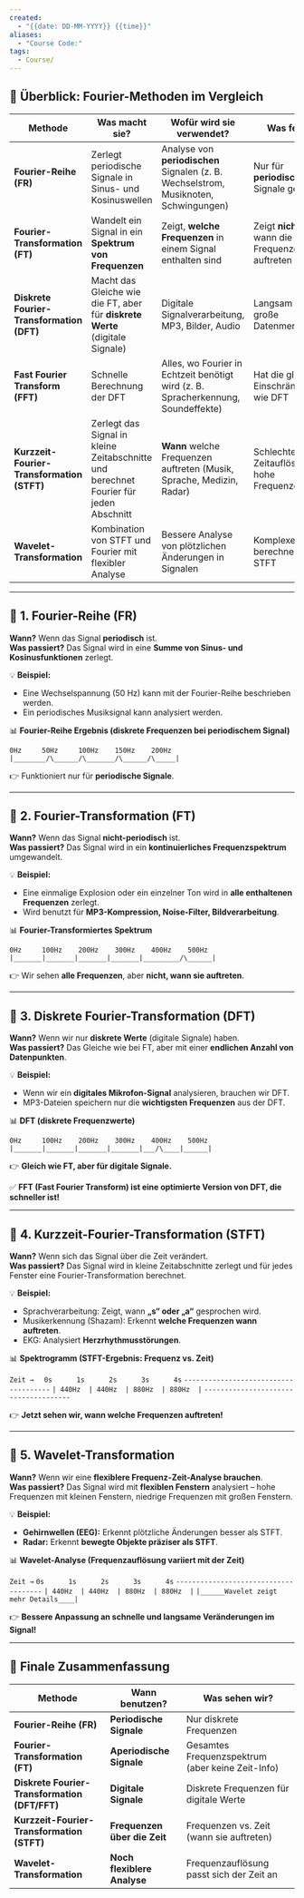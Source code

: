 ```yaml
---
created:
  - "{{date: DD-MM-YYYY}} {{time}}"
aliases:
  - "Course Code:"
tags:
  - Course/
---
```

## **📌 Überblick: Fourier-Methoden im Vergleich**

|**Methode**|**Was macht sie?**|**Wofür wird sie verwendet?**|**Was fehlt?**|
|---|---|---|---|
|**Fourier-Reihe (FR)**|Zerlegt periodische Signale in Sinus- und Kosinuswellen|Analyse von **periodischen** Signalen (z. B. Wechselstrom, Musiknoten, Schwingungen)|Nur für **periodische** Signale geeignet|
|**Fourier-Transformation (FT)**|Wandelt ein Signal in ein **Spektrum von Frequenzen**|Zeigt, **welche Frequenzen** in einem Signal enthalten sind|Zeigt **nicht**, wann die Frequenzen auftreten|
|**Diskrete Fourier-Transformation (DFT)**|Macht das Gleiche wie die FT, aber für **diskrete Werte** (digitale Signale)|Digitale Signalverarbeitung, MP3, Bilder, Audio|Langsam für große Datenmengen|
|**Fast Fourier Transform (FFT)**|Schnelle Berechnung der DFT|Alles, wo Fourier in Echtzeit benötigt wird (z. B. Spracherkennung, Soundeffekte)|Hat die gleichen Einschränkungen wie DFT|
|**Kurzzeit-Fourier-Transformation (STFT)**|Zerlegt das Signal in kleine Zeitabschnitte und berechnet Fourier für jeden Abschnitt|**Wann** welche Frequenzen auftreten (Musik, Sprache, Medizin, Radar)|Schlechte Zeitauflösung für hohe Frequenzen|
|**Wavelet-Transformation**|Kombination von STFT und Fourier mit flexibler Analyse|Bessere Analyse von plötzlichen Änderungen in Signalen|Komplexer zu berechnen als STFT|

---

## **🔹 1. Fourier-Reihe (FR)**

**Wann?** Wenn das Signal **periodisch** ist.  
**Was passiert?** Das Signal wird in eine **Summe von Sinus- und Kosinusfunktionen** zerlegt.

💡 **Beispiel:**

- Eine Wechselspannung (50 Hz) kann mit der Fourier-Reihe beschrieben werden.
- Ein periodisches Musiksignal kann analysiert werden.

📊 **Fourier-Reihe Ergebnis (diskrete Frequenzen bei periodischem Signal)**


`0Hz     50Hz     100Hz    150Hz    200Hz`
`|________/\______/\_______/\______/\_____|`

👉 Funktioniert nur für **periodische Signale**.

---

## **🔹 2. Fourier-Transformation (FT)**

**Wann?** Wenn das Signal **nicht-periodisch** ist.  
**Was passiert?** Das Signal wird in ein **kontinuierliches Frequenzspektrum** umgewandelt.

💡 **Beispiel:**

- Eine einmalige Explosion oder ein einzelner Ton wird in **alle enthaltenen Frequenzen** zerlegt.
- Wird benutzt für **MP3-Kompression, Noise-Filter, Bildverarbeitung**.

📊 **Fourier-Transformiertes Spektrum**

`0Hz     100Hz    200Hz    300Hz    400Hz    500Hz   |_______|_______|_______|_______|_________/\______|`

👉 Wir sehen **alle Frequenzen**, aber **nicht, wann sie auftreten**.

---

## **🔹 3. Diskrete Fourier-Transformation (DFT)**

**Wann?** Wenn wir nur **diskrete Werte** (digitale Signale) haben.  
**Was passiert?** Das Gleiche wie bei FT, aber mit einer **endlichen Anzahl von Datenpunkten**.

💡 **Beispiel:**

- Wenn wir ein **digitales Mikrofon-Signal** analysieren, brauchen wir DFT.
- MP3-Dateien speichern nur die **wichtigsten Frequenzen** aus der DFT.

📊 **DFT (diskrete Frequenzwerte)**

`0Hz     100Hz    200Hz    300Hz    400Hz    500Hz   |_______|_______|_______|_______|___/\____|______|`

👉 **Gleich wie FT, aber für digitale Signale.**

✅ **FFT (Fast Fourier Transform) ist eine optimierte Version von DFT, die schneller ist!**

---

## **🔹 4. Kurzzeit-Fourier-Transformation (STFT)**

**Wann?** Wenn sich das Signal über die Zeit verändert.  
**Was passiert?** Das Signal wird in kleine Zeitabschnitte zerlegt und für jedes Fenster eine Fourier-Transformation berechnet.

💡 **Beispiel:**

- Sprachverarbeitung: Zeigt, wann **„s“ oder „a“** gesprochen wird.
- Musikerkennung (Shazam): Erkennt **welche Frequenzen wann auftreten**.
- EKG: Analysiert **Herzrhythmusstörungen**.

📊 **Spektrogramm (STFT-Ergebnis: Frequenz vs. Zeit)**

   `Zeit →`
   `   0s      1s      2s      3s      4s `
   `-------------------------------------`
   `| 440Hz  | 440Hz  | 880Hz  | 880Hz  |`
   `-------------------------------------`

👉 **Jetzt sehen wir, wann welche Frequenzen auftreten!**

---

## **🔹 5. Wavelet-Transformation**

**Wann?** Wenn wir eine **flexiblere Frequenz-Zeit-Analyse brauchen**.  
**Was passiert?** Das Signal wird mit **flexiblen Fenstern** analysiert – hohe Frequenzen mit kleinen Fenstern, niedrige Frequenzen mit großen Fenstern.

💡 **Beispiel:**

- **Gehirnwellen (EEG):** Erkennt plötzliche Änderungen besser als STFT.
- **Radar:** Erkennt **bewegte Objekte präziser als STFT**.

📊 **Wavelet-Analyse (Frequenzauflösung variiert mit der Zeit)**


   `Zeit →`
   `0s      1s      2s      3s      4s`
   `-------------------------------------`
   `| 440Hz  | 440Hz  | 880Hz  | 880Hz  |`
   `|______Wavelet zeigt mehr Details____|`

👉 **Bessere Anpassung an schnelle und langsame Veränderungen im Signal!**

---

## **📌 Finale Zusammenfassung**

| **Methode**                                   | **Wann benutzen?**           | **Was sehen wir?**                               |
| --------------------------------------------- | ---------------------------- | ------------------------------------------------ |
| **Fourier-Reihe (FR)**                        | **Periodische Signale**      | Nur diskrete Frequenzen                          |
| **Fourier-Transformation (FT)**               | **Aperiodische Signale**     | Gesamtes Frequenzspektrum (aber keine Zeit-Info) |
| **Diskrete Fourier-Transformation (DFT/FFT)** | **Digitale Signale**         | Diskrete Frequenzen für digitale Werte           |
| **Kurzzeit-Fourier-Transformation (STFT)**    | **Frequenzen über die Zeit** | Frequenzen vs. Zeit (wann sie auftreten)         |
| **Wavelet-Transformation**                    | **Noch flexiblere Analyse**  | Frequenzauflösung passt sich der Zeit an         |